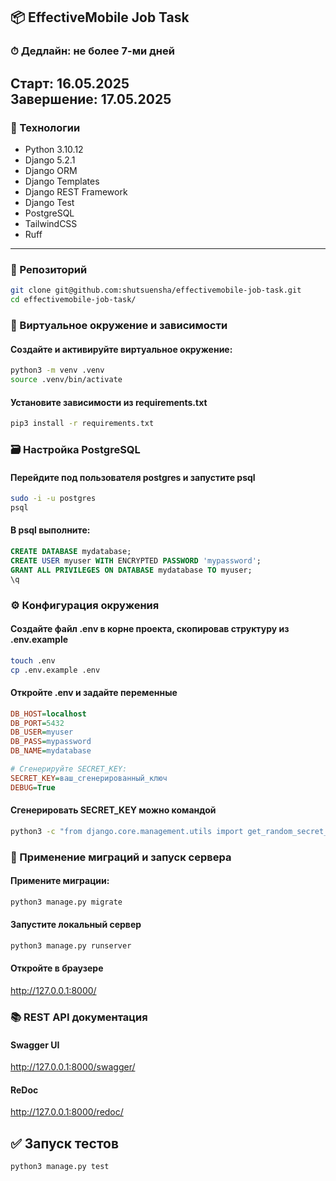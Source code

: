 ## 📦 EffectiveMobile Job Task
### ⏱ Дедлайн: не более 7-ми дней  
**Старт:** 16.05.2025  
**Завершение:** 17.05.2025
---

### 🔧 Технологии
- Python 3.10.12  
- Django 5.2.1  
- Django ORM  
- Django Templates  
- Django REST Framework
- Django Test
- PostgreSQL
- TailwindCSS
- Ruff

---
### 🔗 Репозиторий
```bash
git clone git@github.com:shutsuensha/effectivemobile-job-task.git
cd effectivemobile-job-task/
```

### 🐍 Виртуальное окружение и зависимости
#### Создайте и активируйте виртуальное окружение:
```bash
python3 -m venv .venv
source .venv/bin/activate
```
#### Установите зависимости из requirements.txt
```bash
pip3 install -r requirements.txt
```

### 🗃 Настройка PostgreSQL
#### Перейдите под пользователя postgres и запустите psql
```bash
sudo -i -u postgres
psql
```
#### В psql выполните:
```sql
CREATE DATABASE mydatabase;
CREATE USER myuser WITH ENCRYPTED PASSWORD 'mypassword';
GRANT ALL PRIVILEGES ON DATABASE mydatabase TO myuser;
\q
```

### ⚙️ Конфигурация окружения
#### Создайте файл .env в корне проекта, скопировав структуру из .env.example
```bash
touch .env
cp .env.example .env
```

#### Откройте .env и задайте переменные
```ini
DB_HOST=localhost
DB_PORT=5432
DB_USER=myuser
DB_PASS=mypassword
DB_NAME=mydatabase

# Сгенерируйте SECRET_KEY:
SECRET_KEY=ваш_сгенерированный_ключ
DEBUG=True
```
#### Сгенерировать SECRET_KEY можно командой
```bash
python3 -c "from django.core.management.utils import get_random_secret_key; print(get_random_secret_key())"
```

### 🚀 Применение миграций и запуск сервера
#### Примените миграции:
```bash
python3 manage.py migrate
```
#### Запустите локальный сервер
```bash
python3 manage.py runserver
```
#### Откройте в браузере
http://127.0.0.1:8000/

### 📚 REST API документация
#### Swagger UI
http://127.0.0.1:8000/swagger/
#### ReDoc
http://127.0.0.1:8000/redoc/

## ✅ Запуск тестов
```bash
python3 manage.py test
```

